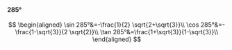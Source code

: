 #### 285°

$$
\begin{aligned}
\sin 285°&=-\frac{1}{2} \sqrt{2+\sqrt{3}}\\
\cos 285°&=-\frac{1-\sqrt{3}}{2 \sqrt{2}}\\
\tan 285°&=\frac{1+\sqrt{3}}{1-\sqrt{3}}\\
\end{aligned}
$$

